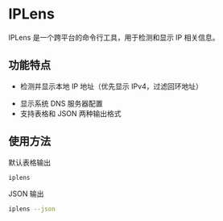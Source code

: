 # IPLens

IPLens 是一个跨平台的命令行工具，用于检测和显示 IP 相关信息。

## 功能特点

- 检测并显示本地 IP 地址（优先显示 IPv4，过滤回环地址）
<!-- - 获取公网 IP 地址（支持多个 API 端点自动切换） -->
<!-- - 检测 VPN 连接状态和 IP 地址 -->
- 显示系统 DNS 服务器配置
- 支持表格和 JSON 两种输出格式
<!-- - 跨平台支持（Windows/macOS/Linux） -->

## 使用方法

默认表格输出

```bash
iplens
```

JSON 输出

```bash
iplens --json
```

